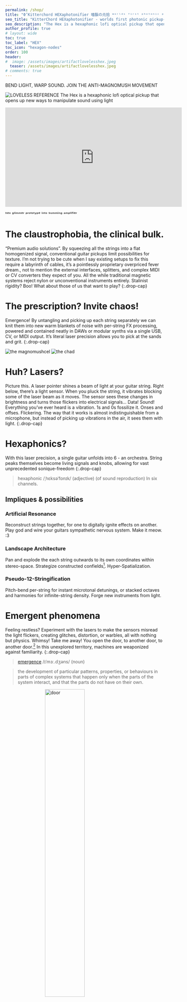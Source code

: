 ```yaml
---
permalink: /shop/
title: "ϑ’Kitterchord HEXaphotonifier 喵鬍の灮拾 ʷᵒʳˡᵈˢ ᶠⁱʳˢᵗ ᵖʰᵒᵗᵒⁿⁱᶜ ᵖⁱᶜᵏᵘᵖ⁻ˢʸⁿᵗʰ⁻ᵖⁱᶜᵏᵘᵖ"
seo_title: "KitterChord HEXaphotonifier - worlds first photonic pickup-synth"
seo_description: "The Hex is a hexaphonic lofi optical pickup that opens up new ways to manipulate sound using light"
author_profile: true
# layout: wide
toc: true
toc_label: "HEX"
toc_icon: "hexagon-nodes"
order: 100
header:
#  image: /assets/images/artifactlovelesshex.jpeg
  teaser: /assets/images/artifactlovelesshex.jpeg
# comments: true
---
```



BEND LIGHT, WARP SOUND. JOIN THE ANTI-MAGNOMUSH MOVEMENT


![LOVELESS REFERENCE](/assets/images/artifactlovelesshex.jpeg)
The Hex is a hexaphonic lofi optical pickup that opens up new ways to manipulate sound using light

<iframe width="560" height="315" src="https://www.youtube.com/embed/IwmoSjMc9bE?si=Y7-fWxkmFscD0yp9" title="YouTube video player" frameborder="0" allow="accelerometer; autoplay; clipboard-write; encrypted-media; gyroscope; picture-in-picture; web-share" referrerpolicy="strict-origin-when-cross-origin" allowfullscreen></iframe>

ʰᵉˣ ᵍˡⁱᵐᵐᵉʳ ᵖʳᵒᵗᵒᵗʸᵖᵉ ⁱⁿᵗᵒ ˢᵘᵐᵐⁱⁿᵍ ᵃᵐᵖˡⁱᶠⁱᵉʳ

# The claustrophobia, the clinical bulk.
“Premium audio solutions”. By squeezing all the strings into a flat homogenized signal, conventional guitar pickups limit possibilities for texture. I’m not trying to be cute when I say existing setups to fix this require a labyrinth of cables, it’s a pointlessly proprietary overpriced fever dream., not to mention the external interfaces, splitters, and complex MIDI or CV converters they expect of you. All the while traditional magnetic systems reject nylon or unconventional instruments entirely. Stalinist rigidity? Boo! What about those of us that want to play?
{:.drop-cap}


# The prescription? Invite chaos!
Emergence! By untangling and picking up each string separately we can knit them into new warm blankets of noise with per-string FX processing, powered and contained neatly in DAWs or modular synths via a single USB, CV, or MIDI output. It’s literal laser precision allows you to pick at the sands and grit.
{:.drop-cap}

<!-- while the clip-on design introduces the flexibility to terrain through soundscapes and explore different tones along any type of string without mods or surgery. -->

![the magnomushcel](/assets/images/incel.png)
![the chad](/assets/images/chad.png)

# Huh? Lasers?
Picture this. A laser pointer shines a beam of light at your guitar string. Right below, there’s a light sensor. When you pluck the string, it vibrates blocking some of the laser beam as it moves. The sensor sees these changes in brightness and turns those flickers into electrical signals... Data! Sound! Everything you’ve ever heard is a vibration. 1s and 0s fossilize it. Onses and offses. Flickering. The way that it works is almost indistinguishable from a microphone, but instead of picking up vibrations in the air, it sees them with light.
{:.drop-cap}

<!-- Light doesn’t c­are if your strings are metal, nylon, or rubber bands—it works on anything that moves. Slide the pickup closer to the guitar’s body for warm, mellow tones, or near the neck for bright, twangy sounds.-->

# Hexaphonics?
With this laser precision, a single guitar unfolds into 6 - an orchestra. String peaks themselves become living signals and knobs, allowing for vast unprecedented sonique-freedom
{:.drop-cap}

> hexaphonic /ˌhɛksəˈfɒnɪk/ (adjective)
>(of sound reproduction) In six channels.

## Impliques & possibilities
### Artificial Resonance
Reconstruct strings together, for one to digitally ignite effects on another. Play god and wire your guitars sympathetic nervous system. Make it meow. :3
### Landscape Architecture
Pan and explode the each string outwards to its own coordinates within stereo-space. Strategize constructed confields[^1]. Hyper-Spatialization.
### Pseudo-12-Stringification
Pitch-bend per-string for instant microtonal detunings, or stacked octaves and harmonies for infinite-string density. Forge new instruments from light.

[^1]: Landscape [Autechre](https://autechre.bandcamp.com/album/confield).. kikikikikiki


# Emergent phenomena
Feeling restless? Experiment with the lasers to make the sensors misread the light flickers, creating glitches, distortion, or warbles, all with nothing but physics. Whimsy! Take me away! You open the door, to another door, to another door.[^2] In this unexplored territory, machines are weaponized against familiarity.
{:.drop-cap}

> [emergence](https://dictionary.cambridge.org/dictionary/english/emergence) /ɪˈmɜː.dʒəns/ (noun)

> the development of particular patterns, properties, or behaviours in parts of complex systems that happen only when the parts of the system interact, and that the parts do not have on their own.

[^2]: Caroline Polachek

<img src="https://media3.giphy.com/media/v1.Y2lkPTc5MGI3NjExd3UyZWgxeHI1d3czbmF0Mzg0MnNrZTFwc2RnbDU2a3dpNXQ4ZGM4YiZlcD12MV9pbnRlcm5hbF9naWZfYnlfaWQmY3Q9Zw/9xcsfphqc6ugF62UiS/giphy.gif" alt="door" style="display: block; width: 50%; height: auto; margin: 0 auto;">


## Emergent distortion

*   Total eclipse - Above :: With rays directly overhead, shadows harden and vibrations slam against sensor thresholds. The signal is clipped - decapitated into synthetic limit-cased square-wave screaming.
*   Partial eclipse - Displacement :: Offset rays to graze the string-shadow from the Total to surgically target micro-variations. 
*   First contact - beyond the Periphery :: Stray far enough & rays shine unobstructed, skimming the string’s oscillating perimeter. Silence reigns, punctured only by violent strums breaching the sensor field.

<img src="https://media3.giphy.com/media/v1.Y2lkPTc5MGI3NjExOHM1YnRlNTF1NG9raTNmemZjdXNmMG5qNmxpaWx4bG4xcm5md3dzNyZlcD12MV9pbnRlcm5hbF9naWZfYnlfaWQmY3Q9Zw/a213x9xsb5wA/giphy.gif" alt="eclipse gif" style="display: block; width: 50%; height: auto; margin: 0 auto;">

## Emergent phasing

*   Full moon - Sub-String :: Light scatters from a second sun on the underside. String presence gates photon return, & so the string-shadow binary is flipped. Compared to the overexposed readings from the sun, a cleaner wave can be extracted from the secondary reflections of the moon.
*   Moonlight Eclipse cancellation :: Binary opposition is hardwired. Signals are intrinsically phase-opposed by nature. Polarity itself becomes the signal, blending & folding themselves onto each other

above : blocked : zero.

below : reflected : one.


*   Phase Diversity :: Dual-Point Capture :: One of these per side create a humbucker-like phase diversity, blending two tones together

<!-- <img src="https://media4.giphy.com/media/v1.Y2lkPTc5MGI3NjExdWNrbThjbHllZzVkbW5kNWg0ZGZ4eDl3eGN0YXFwYTY3d3hrNHp4byZlcD12MV9pbnRlcm5hbF9naWZfYnlfaWQmY3Q9Zw/3oEjI5km1habg2xe3S/giphy.gif" alt="moon phases" style="display: block; width: 50%; height: auto; margin: 0 auto;"> -->

## Emergent compression
*   Loudness -> Dimness - Preservation :: Amplitude spikes trigger systemic dampening modulated at its source. A new and completely unique method of downwards compression, not by algorithm, but by using analogue audio-visual feedback. Everything is a reference to itself.
*   Breathing - Pulsation :: Flashy! --> the visuality of the system policing its own intensity levels allows the mechanism itself to be immediately understood. Seeing is believing. 

<!-- ## Emergent rhythm
*   MIDI/CV Injected gating :: External clock signals interrupt laser emitters, inter-process sidechaining - imposed rhythm.
- MIDI Dejected Symphony :: Pitch detection turns the Hex into a moderator of MIDI chaos for external synths to feed. -->

## Emergent Rhythm and Tremolo
- Injected Gating :: With external MIDI/CV clock signals, you can gate the laser to flash off when interrupted, creating inter-process sidechaining - imposed rhythm.
- Leslie Motor :: A motor shoves the lasers (and in extension, the waveform) back and forth, mimicking the physical chorale and tremolo effects of early hammond organs
- Whammy Morph :: Aside from physical manipulation, when pulsed/flashed at sub-audio rates (e.g., 1-20 Hz), it will create an intrinsic tremolo or rhythmic slicing effect

## Emergent Synthesis
- Luminoscillator :: Pulse the lasers all the way to audio-rate frequencies and the Hex transcends its role as a pickup and becomes a raw synthesizer. Each laser/sensor pair transforms into an independent oscillator, its rapid on/off cycle interpreted by the sensor as a fundamental frequency.

## Emergent Ring Modulator
- Sideband Spectres :: As the emergent synth plays, the vibrating string then acts as a modulator, its signal imprinting itself onto this light-born frequency. This is Amplitude Modulation (AM) synthesis realized through physical interaction. This adds a host of sideband frequencies to the already layered signal – new spectral artifacts born from the sum and difference of the string and laser frequencies. This process forges intensely rich, often metallic, bell-like, or uniquely non-harmonic timbres.

<iframe width="560" height="315" src="https://www.youtube.com/embed/_WJyxsKorv8?si=OrR6Ilm_mIxyh4pe" title="YouTube video player" frameborder="0" allow="accelerometer; autoplay; clipboard-write; encrypted-media; gyroscope; picture-in-picture; web-share" referrerpolicy="strict-origin-when-cross-origin" allowfullscreen></iframe>
ʰᵉˣ ᵍˡⁱᵐᵐᵉʳ ᵏⁿᵒᵇ ᶜᵒⁿᵗʳᵒˡˡᵉᵈ ᵃᵐᵖˡⁱᵗᵘᵈᵉ ᵐᵒᵈᵘˡᵃᵗⁱᵒⁿ ᵃⁿᵈ ˡᵃˢᵉʳ ᵈⁱᵐᵐⁱⁿᵍ

***

<!--
this opens up various possible ways to control this new synth. maybe a midi keyboard could play the notes of the keyboards frequencies? or you could use a knob to slowly crank it up creating a transition between a rhythm getting faster to a tone, before playing it.
and would one knob control all of strings? or should there be one frequency knob per string?
and what are the implications of this for the existing PWM thing? isnt PWM dimming basically shaping a squarewave?

also you could do a feedback loop, you could have it oscilate at the frequency it detects the string is playing. if you do that you might be stuck with annoying tones, but you could make them have a set length so theyre more plucky like sounds\

its basically a ring modulator, if theres only one laser per string the effect is basically always 100% on? unless the reflective laser is there as well and its not flashing/modulating? then the wetness can be adjusted that way? or you can just make it so that instead of flashing all the way off and all the way on, it can flash 100% on and then 30% off to control the dryness?

How it Acts Like a Ring Modulator:
Core Principle of Ring Modulation: A ring modulator takes two input signals (let's call them Carrier and Modulator) and outputs only the sum and difference of their frequencies (Carrier + Modulator and |Carrier - Modulator|). Crucially, the original Carrier and Modulator frequencies are (ideally) suppressed in the output. This is achieved by effectively multiplying the two signals.
KitterChord Hex Scenario:
Signal 1 (The "Carrier" or one input): The audio-rate signal generated by the flashing laser. If your laser is flashing at 200 Hz, the sensor picks this up as a 200 Hz signal.
Signal 2 (The "Modulator" or other input): The audio-rate signal from the vibrating string. If your string is vibrating at 300 Hz, its movement modulates the amount of the 200 Hz laser light reaching the sensor.
The "Multiplication": The string's vibration effectively multiplies the intensity of the laser's pulsed light. When the string allows more light, the 200 Hz pulses are stronger; when it blocks light, they are weaker. This rapid variation is akin to multiplying the two signals.
Output: The sensor will then output a complex signal primarily containing the sum and difference frequencies:
200 Hz + 300 Hz = 500 Hz
|200 Hz - 300 Hz| = 100 Hz
Suppression of Originals:
The "pure" 200 Hz from the laser might still be somewhat present if the string isn't perfectly modulating it to zero at times, or if there's some "bleed."
The "pure" 300 Hz from the string (as if the laser was constantly on) is also being "overwritten" by this interaction.
The overall effect is very close to ring modulation, especially in terms of the characteristic inharmonic, metallic, or bell-like tones produced.

talk to tom about this!! he could have great advice and insights plus you need to get an update on that internship thing.. and look really smart doing it
-->

# What if we formed a Body without Organs? (˶•˶˶•˶)
Everything is a reference to itself. All these emergent phenomena interact with each other creating something completely new all together in unpredictable ways, even just among ones I have discovered and described here. Just to bring up one example, between emergent phasing and ring modulation, while the phased reflected laser can be used to effectively to bring back the dry signal into the chaos of the ring modulation, when it does, the out-of-phase components of the signals effectively subtract when summed at the sensor, leading to complex phase interactions between the sidebands of the ring modulation and the harmonics of the clean string signal. In emergent synth terms, this can be understood as another layer of subtractive synthesis on top of the AM synthesis.
{:.drop-cap}

>> When you will have made him a body without organs, then you will have delivered him from all his automatic reactions and restored him to his true freedom.[^3]

[^3]: Antonin Artaud in Pour en finir avec le jugement de dieu

These feedback loops and rhizomatic cross-talking between organs can be understood and described as a new form of synthesis entirely - Photonic Synthesis.

> [Photonics](https://www.synopsys.com/glossary/what-is-photonics.html) /foʊˈtɑnɪks/ (noun)

> Photonics is the physical science of light waves. It deals with the science behind the generation, detection and manipulation of light.

It's a new timbral universe packed in a single compact package. No split boxes. No 16 channel XLR audio interfaces. No propritary trip hazards. No compromise. Just one wire out USB, with switchable traditional analog output configurations if you change your mind.

![bwo](/assets/images/bwo.png)

# Modularity and configurability
The Hex will be sold in attachable parts, the Hex Heart (the amp and audio interface board) can be equipped with either the Hex Glimmer or the Hex Dustling, which have variations for 6 stringed or 4 stringed instruments.
{:.drop-cap}

## Hex Dustling
Dirty, more experimental, unrestrained and distinct "almost electric keyboard-like"[^4] sound. Using a flat lens, emergent distortion is more easily controlled and manipulated.

[^4]: according to Lottie Canto upon [hearing early experiments with the Dustling](https://youtu.be/2hwlyjkG_n0?si=MWWa58EaiXC-f7yu)

<!-- <iframe width="560" height="315" src="https://www.youtube.com/embed/2hwlyjkG_n0?si=Sllkz7_XgtQMKXwl" title="YouTube video player" frameborder="0" allow="accelerometer; autoplay; clipboard-write; encrypted-media; gyroscope; picture-in-picture; web-share" referrerpolicy="strict-origin-when-cross-origin" allowfullscreen></iframe> -->

## Hex Glimmer
Cleaner, more dynamic, reliable and predictable sound using a curved lens that captures a wider window of light. Great if you're overwhelmed by the sensitivity of emergent distortion and phasing, and you'd like a simpler setup without the reflected lasers.

![prototype](/assets/images/tacos.png)

## Pocketability for gigs and nomads
- Built in audio interface provides unmatched 6-channel hexaphonic versatility out a single USB, or switchable traditional audio output configurations (traditional mono all signals go into one, all strings into one stereo jack with 3 strings on left and right, fully hexaphonic through 3 stereo jacks)
- Option for pedalboard-less and DAW-focused effect chains

## Compatibility for catguts
- One for all the experimental string materials and niche instruments
- Modular and secure attachment-style

## What do these cool people think?
> Wow I wish I had thought of that, it sounds so much better than I would have expected I’m a believer - Lottie Canto

# I want one!
<!-- Pre-order:


or
Build one yourself:

or
Sign up for updates: -->


Join the waiting list:

<iframe width="540" height="305" src="https://sibforms.com/serve/MUIFAGII6dnItKKSjLTX5EippiUkxF1ouYlSnSpzunfoBOjdGVblho2CGhGW4mzc_KILsCsbcRkVSQpr3dTsERtEpvp0j1SnAL-F9rQNcW-kZ28QD3goYzm_lKFx-QQTTso0z5GwqizHIOu7mGV-OlrS33TT10jCRG8qegcTmMavoyw6xUByxMzzJ_WUDtvkxMCqcMU_dFDLIp9V" frameborder="0" scrolling="auto" allowfullscreen style="display: block;margin-left: auto;margin-right: auto;max-width: 100%;"></iframe>

<!-- 
# FAQ:
## Will there be warranty?
Yes – we cover manufacturing defects for 30 days from the date you receive your order. Just send the defective pickup back to us, and once it arrives, we’ll ship you a replacement at no extra cost. The full legal warranty will be posted soon.

## You shouldn’t get one if…
You’re after a flawlessly polished, mass-produced product. This is a labour of love, not a startup chasing scale. Expect a few rough edges (literally). Delays may happen. Some features won’t be ready at launch. Things might break, or not last as long as you’d hope. The only thing we can promise? It’ll be awesome – and a whole lot of fun. -->


## Music to listen to while waiting for your Hex
<iframe style="border-radius:12px" src="https://open.spotify.com/embed/album/0eUUQ4rly8Q8PyJPWLgde2?utm_source=generator" width="100%" height="152" frameBorder="0" allowfullscreen="" allow="autoplay; clipboard-write; encrypted-media; fullscreen; picture-in-picture" loading="lazy"></iframe>
<!-- <iframe style="border-radius:12px" src="https://open.spotify.com/embed/album/2ncj0SrtsnWzol4SWMk54b?utm_source=generator" width="100%" height="152" frameBorder="0" allowfullscreen="" allow="autoplay; clipboard-write; encrypted-media; fullscreen; picture-in-picture" loading="lazy"></iframe> -->
<iframe style="border-radius:12px" src="https://open.spotify.com/embed/album/5pqUqmwvL3WttryAIrBPYa?utm_source=generator" width="100%" height="152" frameBorder="0" allowfullscreen="" allow="autoplay; clipboard-write; encrypted-media; fullscreen; picture-in-picture" loading="lazy"></iframe>
<iframe style="border-radius:12px" src="https://open.spotify.com/embed/album/0L6mZK9XFXYOVeayI1t4A5?utm_source=generator" width="100%" height="152" frameBorder="0" allowfullscreen="" allow="autoplay; clipboard-write; encrypted-media; fullscreen; picture-in-picture" loading="lazy"></iframe>
<iframe style="border-radius:12px" src="https://open.spotify.com/embed/album/0c5K7NXuSSZNCpdMPMfeWZ?utm_source=generator" width="100%" height="152" frameBorder="0" allowfullscreen="" allow="autoplay; clipboard-write; encrypted-media; fullscreen; picture-in-picture" loading="lazy"></iframe>
<!-- <iframe style="border: 0; width: 100%; height: 120px;" src="https://bandcamp.com/EmbeddedPlayer/album=4285996994/size=large/bgcol=ffffff/linkcol=333333/tracklist=false/artwork=small/transparent=true/" seamless><a href="https://yeule.bandcamp.com/album/glitch-princess">Glitch Princess by yeule</a></iframe>
<iframe style="border: 0; width: 100%; height: 120px;" src="https://bandcamp.com/EmbeddedPlayer/album=3273720229/size=large/bgcol=ffffff/linkcol=333333/tracklist=false/artwork=small/transparent=true/" seamless><a href="https://bravelittleabacushampshire.bandcamp.com/album/just-got-back-from-the-discomfort-were-alright">Just Got Back From The Discomfort - We&#39;re Alright by Brave Little Abacus</a></iframe>
<iframe style="border: 0; width: 100%; height: 120px;" src="https://bandcamp.com/EmbeddedPlayer/album=148860144/size=large/bgcol=ffffff/linkcol=333333/tracklist=false/artwork=small/transparent=true/" seamless><a href="https://teklintowe.bandcamp.com/album/my-tek-lintowe">My tek lintowe by Tek lintowe</a></iframe>
<iframe style="border: 0; width: 100%; height: 120px;" src="https://bandcamp.com/EmbeddedPlayer/album=2006015129/size=large/bgcol=ffffff/linkcol=333333/license_id=129/tracklist=false/artwork=small/transparent=true/" seamless><a href="https://themagneticfields.bandcamp.com/album/the-wayward-bus-distant-plastic-trees-remastered">The Wayward Bus / Distant Plastic Trees (Remastered) by The Magnetic Fields</a></iframe>
<iframe style="border: 0; width: 100%; height: 120px;" src="https://bandcamp.com/EmbeddedPlayer/album=2241406190/size=large/bgcol=ffffff/linkcol=333333/tracklist=false/artwork=small/transparent=true/" seamless><a href="https://thanksgod.bandcamp.com/album/i-know-myself-too-well">i know myself too well by thanks god</a></iframe>
<iframe style="border: 0; width: 100%; height: 120px;" src="https://bandcamp.com/EmbeddedPlayer/album=1682543875/size=large/bgcol=ffffff/linkcol=333333/tracklist=false/artwork=small/transparent=true/" seamless><a href="https://dusternumero.bandcamp.com/album/contemporary-movement">Contemporary Movement by Duster</a></iframe>
<iframe style="border: 0; width: 100%; height: 120px;" src="https://bandcamp.com/EmbeddedPlayer/album=2734367686/size=large/bgcol=ffffff/linkcol=333333/tracklist=false/artwork=small/transparent=true/" seamless><a href="https://cool.bandcamp.com/album/an-abundance-of-strawberries">An Abundance of Strawberries by Julia Brown</a></iframe> -->




Read the development report up to 5/25 [here](https://drive.google.com/file/d/1bUkIk7CU9it6SX0gYOV3Lrq7-Y23iPHB/view?usp=sharing)